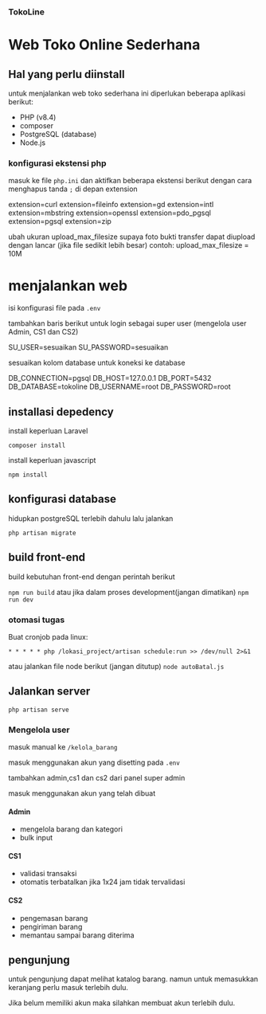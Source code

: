 ### TokoLine

# Web Toko Online Sederhana

## Hal yang perlu diinstall

untuk menjalankan web toko sederhana ini diperlukan beberapa aplikasi berikut:

-   PHP (v8.4)
-   composer
-   PostgreSQL (database)
-   Node.js

### konfigurasi ekstensi php

masuk ke file `php.ini` dan aktifkan beberapa ekstensi berikut dengan cara menghapus tanda `;` di depan extension

extension=curl
extension=fileinfo
extension=gd
extension=intl
extension=mbstring
extension=openssl
extension=pdo_pgsql
extension=pgsql
extension=zip

ubah ukuran upload_max_filesize supaya foto bukti transfer dapat diupload dengan lancar (jika file sedikit lebih besar)
contoh: upload_max_filesize = 10M

# menjalankan web

isi konfigurasi file pada `.env`

tambahkan baris berikut untuk login sebagai super user (mengelola user Admin, CS1 dan CS2)

SU_USER=sesuaikan
SU_PASSWORD=sesuaikan

sesuaikan kolom database untuk koneksi ke database

DB_CONNECTION=pgsql
DB_HOST=127.0.0.1
DB_PORT=5432
DB_DATABASE=tokoline
DB_USERNAME=root
DB_PASSWORD=root

## installasi depedency

install keperluan Laravel

`composer install`

install keperluan javascript

`npm install`

## konfigurasi database

hidupkan postgreSQL terlebih dahulu lalu jalankan

`php artisan migrate`

## build front-end

build kebutuhan front-end dengan perintah berikut

`npm run build` atau jika dalam proses development(jangan dimatikan) `npm run dev`

### otomasi tugas

Buat cronjob pada linux:

`* * * * * php /lokasi_project/artisan schedule:run >> /dev/null 2>&1`

atau jalankan file node berikut (jangan ditutup)
`node autoBatal.js`

## Jalankan server

`php artisan serve`

### Mengelola user

masuk manual ke `/kelola_barang`

masuk menggunakan akun yang disetting pada `.env`

tambahkan admin,cs1 dan cs2 dari panel super admin

masuk menggunakan akun yang telah dibuat

#### Admin

-   mengelola barang dan kategori
-   bulk input

#### CS1

-   validasi transaksi
-   otomatis terbatalkan jika 1x24 jam tidak tervalidasi

#### CS2

-   pengemasan barang
-   pengiriman barang
-   memantau sampai barang diterima

## pengunjung

untuk pengunjung dapat melihat katalog barang. namun untuk memasukkan keranjang perlu masuk terlebih dulu.

Jika belum memiliki akun maka silahkan membuat akun terlebih dulu.
